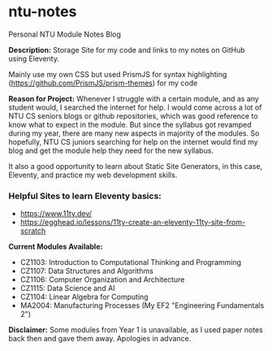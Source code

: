 # ntu-notes
Personal NTU Module Notes Blog

**Description:** Storage Site for my code and links to my notes on GitHub using Eleventy. 

Mainly use my own CSS but used PrismJS for syntax highlighting (https://github.com/PrismJS/prism-themes) for my code

**Reason for Project:** Whenever I struggle with a certain module, and as any student would, I searched the internet for help. I would come across a lot of NTU CS seniors blogs or github repositories, which was good reference to know what to expect in the module. But since the syllabus got revamped during my year, there are many new aspects in majority of the modules. So hopefully, NTU CS juniors searching for help on the internet would find my blog and get the module help they need for the new syllabus.

It also a good opportunity to learn about Static Site Generators, in this case, Eleventy, and practice my web development skills.

### Helpful Sites to learn Eleventy basics:
- https://www.11ty.dev/
- https://egghead.io/lessons/11ty-create-an-eleventy-11ty-site-from-scratch

**Current Modules Available:**
- CZ1103: Introduction to Computational Thinking and Programming
- CZ1107: Data Structures and Algorithms
- CZ1106: Computer Organization and Architecture
- CZ1115: Data Science and AI
- CZ1104: Linear Algebra for Computing
- MA2004: Manufacturing Processes (My EF2 "Engineering Fundamentals 2")

**Disclaimer:** Some modules from Year 1 is unavailable, as I used paper notes back then and gave them away. Apologies in advance.
